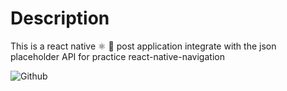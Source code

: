 # Description
This is a react native ⚛️ 📱 post application integrate with the json placeholder API for practice react-native-navigation

![Github](https://github.com/zearkiatos/react-native-post-app/actions/workflows/action.yml/badge.svg)
